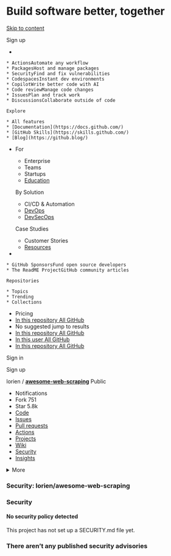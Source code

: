 # Build software better, together

[Skip to content](broken-reference)

Sign up

*

    * ActionsAutomate any workflow
    * PackagesHost and manage packages
    * SecurityFind and fix vulnerabilities
    * CodespacesInstant dev environments
    * CopilotWrite better code with AI
    * Code reviewManage code changes
    * IssuesPlan and track work
    * DiscussionsCollaborate outside of code

    Explore

    * All features
    * [Documentation](https://docs.github.com/)
    * [GitHub Skills](https://skills.github.com/)
    * [Blog](https://github.blog/)
*   For

    * Enterprise
    * Teams
    * Startups
    * [Education](https://education.github.com/)

    By Solution

    * CI/CD & Automation
    * [DevOps](https://resources.github.com/devops/)
    * [DevSecOps](https://resources.github.com/devops/fundamentals/devsecops/)

    Case Studies

    * Customer Stories
    * [Resources](https://resources.github.com/)
*

    * GitHub SponsorsFund open source developers
    * The ReadME ProjectGitHub community articles

    Repositories

    * Topics
    * Trending
    * Collections
* Pricing
* [In this repository All GitHub](broken-reference)
* No suggested jump to results
* [In this repository All GitHub](broken-reference)
* [In this user All GitHub](broken-reference)
* [In this repository All GitHub](broken-reference)

Sign in

Sign up

lorien / [**awesome-web-scraping**](broken-reference) Public

* Notifications
* Fork 751
* Star 5.8k
* [Code](broken-reference)
* [Issues](broken-reference)
* [Pull requests](broken-reference)
* [Actions](broken-reference)
* [Projects](broken-reference)
* [Wiki](broken-reference)
* [Security](broken-reference)
* [Insights](broken-reference)

<details>

<summary>More</summary>

*

</details>

### Security: lorien/awesome-web-scraping

### Security

#### No security policy detected

This project has not set up a SECURITY.md file yet.

### There aren’t any published security advisories
